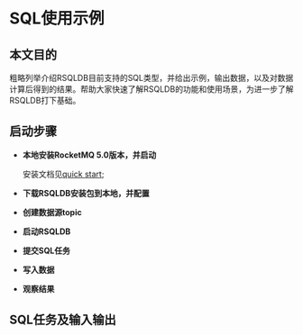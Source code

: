 # SQL使用示例

## 本文目的

粗略列举介绍RSQLDB目前支持的SQL类型，并给出示例，输出数据，以及对数据计算后得到的结果。帮助大家快速了解RSQLDB的功能和使用场景，为进一步了解RSQLDB打下基础。

## 启动步骤

- **本地安装RocketMQ 5.0版本，并启动**

    安装文档见[quick start](https://rocketmq.apache.org/zh/docs/quickStart/02quickstart);
- **下载RSQLDB安装包到本地，并配置**

- **创建数据源topic**
- **启动RSQLDB**
- **提交SQL任务**
- **写入数据**
- **观察结果**

## SQL任务及输入输出

